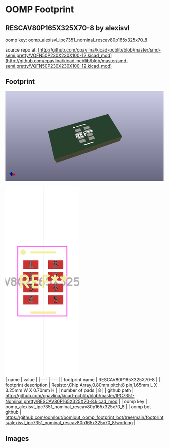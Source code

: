 # OOMP Footprint  
## RESCAV80P165X325X70-8  by alexisvl  
  
oomp key: oomp_alexisvl_ipc7351_nominal_rescav80p165x325x70_8  
  
source repo at: [http://github.com/cpavlina/kicad-pcblib/blob/master/smd-semi.pretty/VQFN50P230X230X100-12.kicad_mod](http://github.com/cpavlina/kicad-pcblib/blob/master/smd-semi.pretty/VQFN50P230X230X100-12.kicad_mod)  
## Footprint  
  
[![working_kicad_pcb_3d.png](working_kicad_pcb_3d_600.png)](working_kicad_pcb_3d.png)  
  
[![working.png](working_600.png)](working.png)  
| name | value | 
| --- | --- | 
| footprint name | RESCAV80P165X325X70-8 | 
| footprint description | Resistor,Chip Array,0.80mm pitch;8 pin,1.65mm L X 3.25mm W X 0.70mm H | 
| number of pads | 8 | 
| github path | http://github.com/cpavlina/kicad-pcblib/blob/master/IPC7351-Nominal.pretty/RESCAV80P165X325X70-8.kicad_mod | 
| oomp key | oomp_alexisvl_ipc7351_nominal_rescav80p165x325x70_8 | 
| oomp bot github | https://github.com/oomlout/oomlout_oomp_footprint_bot/tree/main/footprints/alexisvl_ipc7351_nominal_rescav80p165x325x70_8/working | 
## Images  
